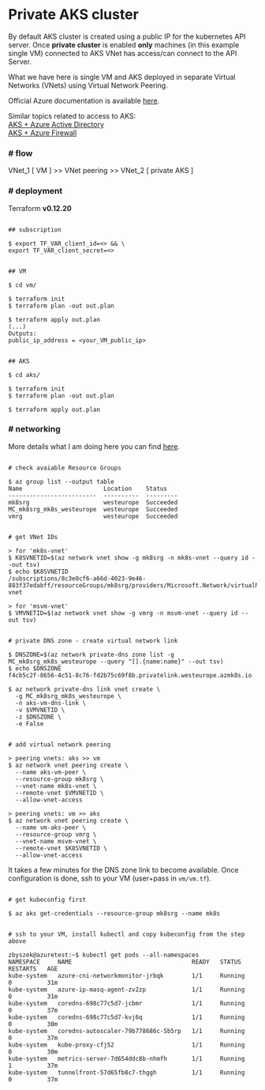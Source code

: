 # Private AKS cluster

By default AKS cluster is created using a public IP for the kubernetes API server. Once **private cluster** is enabled **only** machines (in this example single VM) connected to AKS VNet has access/can connect to the API Server.  

What we have here is single VM and AKS deployed in separate Virtual Networks (VNets) using Virtual Network Peering.

Official Azure documentation is available [here](https://docs.microsoft.com/en-us/azure/aks/private-clusters).

Similar topics related to access to AKS:  
[AKS + Azure Active Directory](https://github.com/michalswi/aks-aad)  
[AKS + Azure Firewall](https://github.com/michalswi/aks-with-firewall)


### # **flow**

VNet_1 [ VM ] >> VNet peering >> VNet_2 [ private AKS ]

### # **deployment**

Terraform **v0.12.20**  

```

## subscription

$ export TF_VAR_client_id=<> && \
export TF_VAR_client_secret=<>


## VM

$ cd vm/

$ terraform init
$ terraform plan -out out.plan

$ terraform apply out.plan
(...)
Outputs:
public_ip_address = <your_VM_public_ip>


## AKS

$ cd aks/

$ terraform init
$ terraform plan -out out.plan

$ terraform apply out.plan

```

### # **networking**

More details what I am doing here you can find [here](https://docs.microsoft.com/en-us/azure/aks/private-clusters#virtual-network-peering).

```

# check avaiable Resource Groups

$ az group list --output table
Name                       Location    Status
-------------------------  ----------  ---------
mk8srg                     westeurope  Succeeded
MC_mk8srg_mk8s_westeurope  westeurope  Succeeded
vmrg                       westeurope  Succeeded


# get VNet IDs

> for 'mk8s-vnet'
$ K8SVNETID=$(az network vnet show -g mk8srg -n mk8s-vnet --query id --out tsv)
$ echo $K8SVNETID
/subscriptions/8c3e0cf6-a66d-4023-9e46-883f37edabff/resourceGroups/mk8srg/providers/Microsoft.Network/virtualNetworks/mk8s-vnet

> for 'msvm-vnet'
$ VMVNETID=$(az network vnet show -g vmrg -n msvm-vnet --query id --out tsv)


# private DNS zone - create virtual network link

$ DNSZONE=$(az network private-dns zone list -g MC_mk8srg_mk8s_westeurope --query "[].{name:name}" --out tsv)
$ echo $DNSZONE
f4cb5c2f-8656-4c51-8c76-fd2b75c69f8b.privatelink.westeurope.azmk8s.io

$ az network private-dns link vnet create \
  -g MC_mk8srg_mk8s_westeurope \
  -n aks-vm-dns-link \
  -v $VMVNETID \
  -z $DNSZONE \
  -e False


# add virtual network peering

> peering vnets: aks >> vm
$ az network vnet peering create \
  --name aks-vm-peer \
  --resource-group mk8srg \
  --vnet-name mk8s-vnet \
  --remote-vnet $VMVNETID \
  --allow-vnet-access
  
> peering vnets: vm >> aks
$ az network vnet peering create \
  --name vm-aks-peer \
  --resource-group vmrg \
  --vnet-name msvm-vnet \
  --remote-vnet $K8SVNETID \
  --allow-vnet-access

```
It takes a few minutes for the DNS zone link to become available. Once configuration is done, ssh to your VM (user+pass in `vm/vm.tf`). 

```

# get kubeconfig first

$ az aks get-credentials --resource-group mk8srg --name mk8s


# ssh to your VM, install kubectl and copy kubeconfig from the step above

zbyszek@azuretest:~$ kubectl get pods --all-namespaces
NAMESPACE     NAME                                  READY   STATUS    RESTARTS   AGE
kube-system   azure-cni-networkmonitor-jrbqk        1/1     Running   0          31m
kube-system   azure-ip-masq-agent-zv2zp             1/1     Running   0          31m
kube-system   coredns-698c77c5d7-jcbmr              1/1     Running   0          37m
kube-system   coredns-698c77c5d7-kvj6q              1/1     Running   0          30m
kube-system   coredns-autoscaler-79b778686c-5b5rp   1/1     Running   0          37m
kube-system   kube-proxy-cfj52                      1/1     Running   0          30m
kube-system   metrics-server-7d654ddc8b-nhmfh       1/1     Running   1          37m
kube-system   tunnelfront-57d65fb8c7-thggh          1/1     Running   0          37m
```